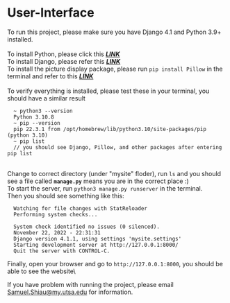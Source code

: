 # User-Interface

To run this project, please make sure you have Django 4.1 and Python 3.9+ installed.\
\
To install Python, please click this ***[LINK](https://www.python.org/downloads/)***\
To install Django, please refer this ***[LINK](https://docs.djangoproject.com/en/4.1/topics/install/#installing-official-release)***\
To install the picture display package, please run `pip install Pillow` in the terminal and refer to this ***[LINK](https://pypi.org/project/Pillow/)***\
\
To verify everything is installed, please test these in your terminal, you should have a similar result
```
  ~ python3 --version
  Python 3.10.8
  ~ pip --version
  pip 22.3.1 from /opt/homebrew/lib/python3.10/site-packages/pip (python 3.10)
  ~ pip list
  // you should see Django, Pillow, and other packages after entering pip list
```
\
Change to correct directory (under "mysite" floder), run `ls` and you should see a file called **`manage.py`** means you are in the correct place :)\
To start the server, run `python3 manage.py runserver` in the terminal.\
Then you should see something like this:
```
  Watching for file changes with StatReloader
  Performing system checks...

  System check identified no issues (0 silenced).
  November 22, 2022 - 22:31:31
  Django version 4.1.1, using settings 'mysite.settings'
  Starting development server at http://127.0.0.1:8000/
  Quit the server with CONTROL-C.
```
Finally, open your browser and go to `http://127.0.0.1:8000`, you should be able to see the website\

If you have problem with running the project, please email Samuel.Shiau@my.utsa.edu for information.
